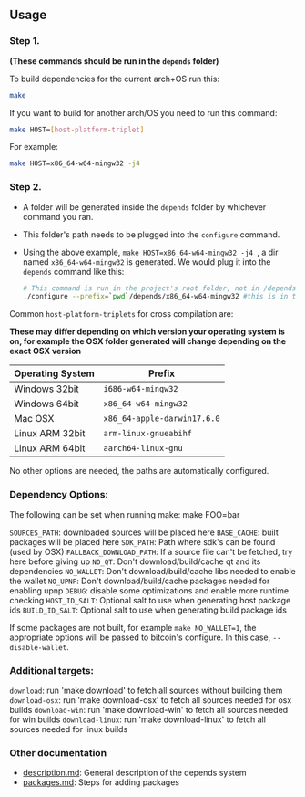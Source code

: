 ## Usage

### Step 1. 

**(These commands should be run in the `depends` folder)**

To build dependencies for the current arch+OS run this:
  
```bash
make
```

If you want to build for another arch/OS you need to run this command:
```bash
make HOST=[host-platform-triplet]
```

For example:

```bash
make HOST=x86_64-w64-mingw32 -j4
```

### Step 2. 

- A folder will be generated inside the `depends` folder by whichever command you ran.  
- This folder's path needs to be plugged into the `configure` command. 
- Using the above example, `make HOST=x86_64-w64-mingw32 -j4
`, a dir named `x86_64-w64-mingw32` is generated. We would plug it into the `depends` command like this:

  ```bash
  # This command is run in the project's root folder, not in /depends or in /src
  ./configure --prefix=`pwd`/depends/x86_64-w64-mingw32 #this is in the root dir for the project, not in /depends
  ```

Common `host-platform-triplets` for cross compilation are:

**These may differ depending on which version your operating system is on, for example the OSX folder generated will change depending on the exact OSX version**

| Operating System | Prefix                      |
| ---------------- | --------------------------- |
| Windows 32bit    | `i686-w64-mingw32`          |
| Windows 64bit    | `x86_64-w64-mingw32`        |
| Mac OSX          | `x86_64-apple-darwin17.6.0` |
| Linux ARM 32bit  | `arm-linux-gnueabihf`       |
| Linux ARM 64bit  | `aarch64-linux-gnu`         |


No other options are needed, the paths are automatically configured.

### Dependency Options:

The following can be set when running make: make FOO=bar

`SOURCES_PATH`: downloaded sources will be placed here
`BASE_CACHE`: built packages will be placed here
`SDK_PATH`: Path where sdk's can be found (used by OSX)
`FALLBACK_DOWNLOAD_PATH`: If a source file can't be fetched, try here before giving up
`NO_QT`: Don't download/build/cache qt and its dependencies
`NO_WALLET`: Don't download/build/cache libs needed to enable the wallet
`NO_UPNP`: Don't download/build/cache packages needed for enabling upnp
`DEBUG`: disable some optimizations and enable more runtime checking
`HOST_ID_SALT`: Optional salt to use when generating host package ids
`BUILD_ID_SALT`: Optional salt to use when generating build package ids

If some packages are not built, for example `make NO_WALLET=1`, the appropriate
options will be passed to bitcoin's configure. In this case, `--disable-wallet`.

### Additional targets:

`download`: run 'make download' to fetch all sources without building them
`download-osx`: run 'make download-osx' to fetch all sources needed for osx builds
`download-win`: run 'make download-win' to fetch all sources needed for win builds
`download-linux`: run 'make download-linux' to fetch all sources needed for linux builds

### Other documentation

- [description.md](description.md): General description of the depends system
- [packages.md](packages.md): Steps for adding packages
